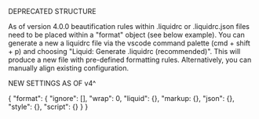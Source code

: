 DEPRECATED STRUCTURE

As of version 4.0.0 beautification rules within .liquidrc or .liquidrc.json files need to be placed within a "format" object (see below example). You can generate a new a liquidrc file via the vscode command palette (cmd + shift + p) and choosing "Liquid: Generate .liquidrc (recommended)". This will produce a new file with pre-defined formatting rules. Alternatively, you can manually align existing configuration.

NEW SETTINGS AS OF v4^

{
  "format": {
    "ignore": [],
    "wrap": 0,
    "liquid": {},
    "markup: {},
    "json": {},
    "style": {},
    "script": {}
  }
}
